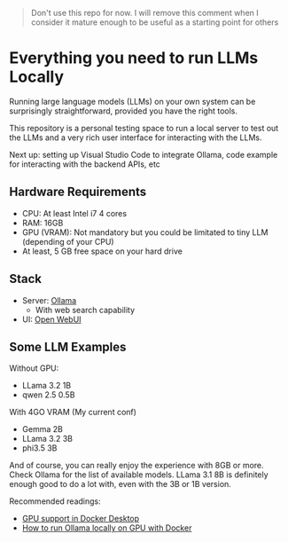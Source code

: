 > Don't use this repo for now. I will remove this comment when I consider it mature enough to be useful as a starting point for others

# Everything you need to run LLMs Locally

Running large language models (LLMs) on your own system can be surprisingly straightforward, provided you have the right tools. 

This repository is a personal testing space to run a local server to test out the LLMs and a very rich user interface for interacting with the LLMs.

Next up: setting up Visual Studio Code to integrate Ollama, code example for interacting with the backend APIs, etc

## Hardware Requirements

- CPU: At least Intel i7 4 cores
- RAM: 16GB
- GPU (VRAM): Not mandatory but you could be limitated to tiny LLM (depending of your CPU) 
- At least, 5 GB free space on your hard drive

## Stack 

- Server: [Ollama](https://ollama.com/)
  - With web search capability
- UI: [Open WebUI](https://docs.openwebui.com/)

## Some LLM Examples 

Without GPU:
- LLama 3.2 1B 
- qwen 2.5  0.5B

With 4GO VRAM (My current conf)
- Gemma 2B 
- LLama 3.2 3B 
- phi3.5 3B

And of course, you can really enjoy the experience with 8GB or more. Check Ollama for the list of available models. LLama 3.1 8B is definitely enough good to do a lot with, even with the 3B or 1B version.


Recommended readings: 
- [GPU support in Docker Desktop](https://docs.docker.com/desktop/gpu/)
- [How to run Ollama locally on GPU with Docker](https://medium.com/@srpillai/how-to-run-ollama-locally-on-gpu-with-docker-a1ebabe451e0)